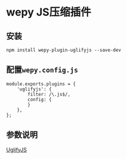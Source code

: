 # wepy JS压缩插件

## 安装

```
npm install wepy-plugin-uglifyjs --save-dev
```

## 配置`wepy.config.js`

```
module.exports.plugins = {
    'uglifyjs': {
        filter: /\.js$/,
        config: {
        }
    },
};
```


## 参数说明

[UglifyJS](https://github.com/mishoo/UglifyJS2)